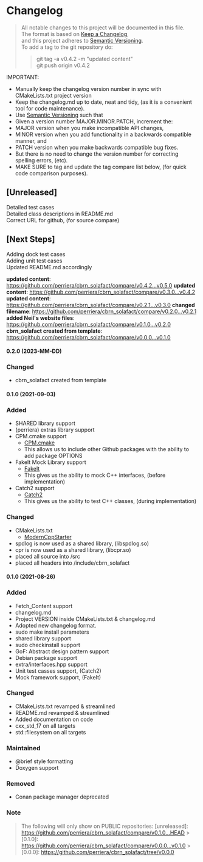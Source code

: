 # Changelog

> All notable changes to this project will be documented in this file.</br>
> The format is based on [Keep a Changelog](https://keepachangelog.com/en/1.0.0/), </br>
> and this project adheres to [Semantic Versioning](https://semver.org/spec/v2.0.0.html).</br>
> To add a tag to the git repository do:
>
> > git tag -a v0.4.2 -m "updated content"</br>
> > git push origin v0.4.2

IMPORTANT:

- Manually keep the changelog version number in sync with CMakeLists.txt project version<br>
- Keep the changelog.md up to date, neat and tidy, (as it is a convenient tool for code maintenance).<br>
- Use [Semantic Versioning](https://semver.org/spec/v2.0.0.html) such that<br>
- Given a version number MAJOR.MINOR.PATCH, increment the:<br>
- MAJOR version when you make incompatible API changes,<br>
- MINOR version when you add functionality in a backwards compatible manner, and<br>
- PATCH version when you make backwards compatible bug fixes. <br>
- But there is no need to change the version number for correcting spelling errors, (etc).<br>
- MAKE SURE to tag and update the tag compare list below, (for quick code comparison purposes).<br>

## [Unreleased]

Detailed test cases</br>
Detailed class descriptions in README.md</br>
Correct URL for github, (for source compare)</br>

## [Next Steps]

Adding dock test cases </br>
Adding unit test cases </br>
Updated README.md accordingly</br>

**updated content**: https://github.com/perriera/cbrn_solafact/compare/v0.4.2...v0.5.0
**updated content**: https://github.com/perriera/cbrn_solafact/compare/v0.3.0...v0.4.2
**updated content**: https://github.com/perriera/cbrn_solafact/compare/v0.2.1...v0.3.0
**changed filename**: https://github.com/perriera/cbrn_solafact/compare/v0.2.0...v0.2.1
**added Neil's website files**: https://github.com/perriera/cbrn_solafact/compare/v0.1.0...v0.2.0
**cbrn_solafact created from template**: https://github.com/perriera/cbrn_solafact/compare/v0.0.0...v0.1.0

#### 0.2.0 (2023-MM-DD)

### Changed

- cbrn_solafact created from template

#### 0.1.0 (2021-09-03)

### Added

- SHARED library support
- (perriera) extras library support
- CPM.cmake support
  - [CPM.cmake](https://github.com/cpm-cmake/CPM.cmake/blob/master/LICENSE)
  - This allows us to include other Github packages with the ability
    to add package OPTIONS
- FakeIt Mock Library support
  - [FakeIt](https://github.com/eranpeer/FakeIt)
  - This gives us the ability to mock C++ interfaces, (before implementation)
- Catch2 support
  - [Catch2](https://github.com/catchorg/Catch2)
  - This gives us the ability to test C++ classes, (during implementation)

### Changed

- CMakeLists.txt
  - [ModernCppStarter](https://github.com/TheLartians/ModernCppStarter/blob/master/LICENSE)
- spdlog is now used as a shared library, (libspdlog.so)
- cpr is now used as a shared library, (libcpr.so)
- placed all source into /src
- placed all headers into /include/cbrn_solafact

#### 0.1.0 (2021-08-26)

### Added

- Fetch_Content support
- changelog.md
- Project VERSION inside CMakeLists.txt & changelog.md
- Adopted new changelog format.
- sudo make install parameters
- shared library support
- sudo checkinstall support
- GoF: Abstract design pattern support
- Debian package support
- extra/interfaces.hpp support
- Unit test casses support, (Catch2)
- Mock framework support, (FakeIt)

### Changed

- CMakeLists.txt revamped & streamlined
- README.md revamped & streamlined
- Added documentation on code
- cxx_std_17 on all targets
- std::filesystem on all targets

### Maintained

- @brief style formatting
- Doxygen support

### Removed

- Conan package manager deprecated

### Note

> The following will only show on PUBLIC repositories:
> [unreleased]: https://github.com/perriera/cbrn_solafact/compare/v0.1.0...HEAD > [0.1.0]: https://github.com/perriera/cbrn_solafact/compare/v0.0.0...v0.1.0 > [0.0.0]: https://github.com/perriera/cbrn_solafact/tree/v0.0.0
